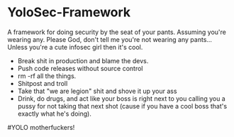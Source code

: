 # YoloSec-Framework
A framework for doing security by the seat of your pants.  Assuming you're wearing any.  Please God, don't tell me you're not wearing any pants...  Unless you're a cute infosec girl then it's cool. 

- Break shit in production and blame the devs.
- Push code releases without source control
- rm -rf all the things.  
- Shitpost and troll
- Take that "we are legion" shit and shove it up your ass 
- Drink, do drugs, and act like your boss is right next to you calling you a pussy for not taking that next shot (cause if you have a cool boss that's exactly what he's doing).

#YOLO motherfuckers!
